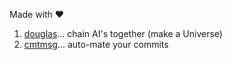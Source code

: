 Made with ❤️

1. [douglas](https://oldmill1.github.io/douglas/)... chain AI's together (make a Universe)
2. [cmtmsg](https://oldmill1.github.io/cmtmsg/)... auto-mate your commits


